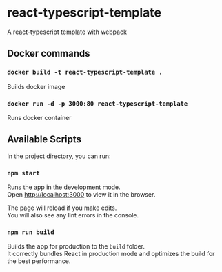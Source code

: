# react-typescript-template
A react-typescript template with webpack

## Docker commands

### `docker build -t react-typescript-template .`

Builds docker image

### `docker run -d -p 3000:80 react-typescript-template`

Runs docker container

## Available Scripts

In the project directory, you can run:

### `npm start`

Runs the app in the development mode.\
Open [http://localhost:3000](http://localhost:3000) to view it in the browser.

The page will reload if you make edits.\
You will also see any lint errors in the console.

### `npm run build`

Builds the app for production to the `build` folder.\
It correctly bundles React in production mode and optimizes the build for the best performance.
